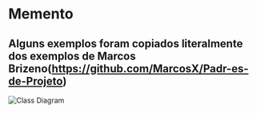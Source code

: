 # Memento

## Alguns exemplos foram copiados literalmente dos exemplos de Marcos Brizeno(https://github.com/MarcosX/Padr-es-de-Projeto)

![Class Diagram](http://www.plantuml.com/plantuml/png/POzD2i9038NtdYBWfiKhY23IdQvQ3n2ciGos3MJ2e1RlRjlfpqXNCxoyv7tFrEWS5FHIxdO0UyXLR5k13ael7C8iISU_Pri2EIFaIS9WyhViUHGYOqdkWH-Ih5-mYl6DXfqAodpxkpChnuqQQfMXWnY8d68P8bQioPh4q25bKYhIqPXZxJT15nGgy4a2eVfP1DzNw_GO7pzDqMwDNHRZIbXQOxb5cQ7-spJXJJVm0-EzLjjmDkOig3y0)